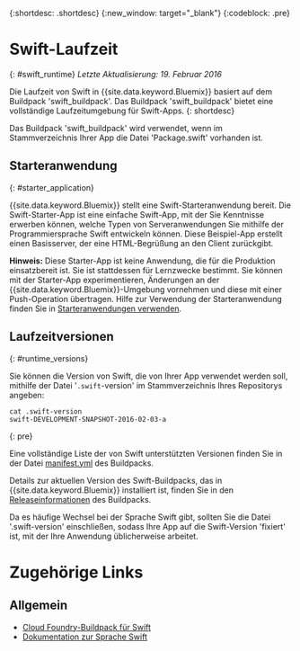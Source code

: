 {:shortdesc: .shortdesc}
{:new_window: target="_blank"}
{:codeblock: .pre}


# Swift-Laufzeit
{: #swift_runtime}
*Letzte Aktualisierung: 19. Februar 2016*

Die Laufzeit von Swift in {{site.data.keyword.Bluemix}} basiert auf dem Buildpack 'swift_buildpack'.
Das Buildpack 'swift_buildpack' bietet eine vollständige Laufzeitumgebung für Swift-Apps.
{: shortdesc}

Das Buildpack 'swift_buildpack' wird verwendet, wenn im Stammverzeichnis Ihrer App die Datei 'Package.swift' vorhanden ist.

## Starteranwendung
{: #starter_application}

{{site.data.keyword.Bluemix}} stellt eine Swift-Starteranwendung bereit. Die Swift-Starter-App ist eine einfache Swift-App, mit der Sie Kenntnisse erwerben können, welche Typen von Serveranwendungen Sie mithilfe der Programmiersprache Swift entwickeln können. Diese Beispiel-App erstellt einen Basisserver, der eine HTML-Begrüßung an den Client zurückgibt.  

**Hinweis:** Diese Starter-App ist keine Anwendung, die für die Produktion einsatzbereit ist.  Sie ist stattdessen für Lernzwecke bestimmt.  Sie können mit der Starter-App experimentieren, Änderungen an der {{site.data.keyword.Bluemix}}-Umgebung vornehmen und diese mit einer Push-Operation übertragen. Hilfe zur Verwendung der Starteranwendung finden Sie in [Starteranwendungen verwenden](../../cfapps/starter_app_usage.html).

## Laufzeitversionen
{: #runtime_versions}

Sie können die Version von Swift, die von Ihrer App verwendet werden soll, mithilfe der Datei '`.swift`-version' im Stammverzeichnis Ihres Repositorys angeben:

```
cat .swift-version
swift-DEVELOPMENT-SNAPSHOT-2016-02-03-a
```
{: pre}

Eine vollständige Liste der von Swift unterstützten Versionen finden Sie in der Datei [manifest.yml](https://github.com/cloudfoundry-community/swift-buildpack/blob/master/manifest.yml) des Buildpacks.

Details zur aktuellen Version des Swift-Buildpacks, das in {{site.data.keyword.Bluemix}} installiert ist, finden Sie in den [Releaseinformationen](https://github.com/cloudfoundry-community/swift-buildpack/releases/tag/v1.0.3) des Buildpacks.

Da es häufige Wechsel bei der Sprache Swift gibt, sollten Sie die Datei '.swift-version' einschließen, sodass Ihre App auf die Swift-Version 'fixiert' ist, mit der Ihre Anwendung üblicherweise arbeitet.

# Zugehörige Links
## Allgemein
* [Cloud Foundry-Buildpack für Swift](https://github.com/cloudfoundry-community/swift-buildpack)
* [Dokumentation zur Sprache Swift](https://swift.org/)
